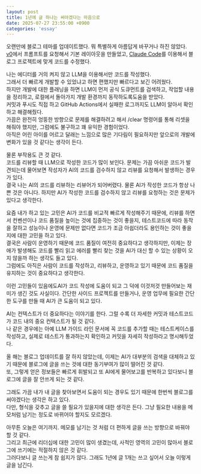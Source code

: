 ```yaml
---
layout: post
title: 1년에 글 하나는 써야겠다는 마음으로
date: 2025-07-27 23:55:00 +0900
categories: 'essay'
---
```


오랜만에 블로그 테마를 업데이트했다. 뭐 특별하게 아름답게 바꾸거나 하진 않았다.<br/>
[v0](https://v0.dev/)에서 프롬프트를 요청해서 기본 레이아웃을 만들었고, [Claude Code](https://claude.ai/)를 이용해서 블로그 프로젝트에 맞게 코드를 수정했다.

나는 에디터를 거의 켜지 않고 LLM을 이용해서만 코드를 작성했다.<br/>
그래서 더 빠르게 개발할 수 있었냐고 하면 편했지만 빠르다고 보긴 어려웠다.<br/>
하지만 개발에 대한 플래닝을 하면 LLM이 먼저 공식 도큐먼트를 검색하고, 작업할 내용을 정리하고, 로컬에서 돌아가지 개발 환경까지 동작하도록도움을 받았다.<br/>
커밋과 푸시도 직접 하고 GitHub Actions에서 실패한 로그까지도 LLM이 알아서 확인하고 해결해줬다.<br/>
가끔은 완전히 엉뚱한 방향으로 문제를 해결하려고 해서 /clear 명령어를 통해 리셋을 해줘야 했지만, 그럼에도 불구하고 꽤 유익한 경험이었다.<br/>
아직은 어린 아이를 어르고 달래는 느낌으로 많은 기다림이 필요하지만 앞으로의 개발에 변화가 있을 것 같다는 생각이 든다.

물론 부작용도 큰 것 같다.<br/>
코드를 리뷰할 때 LLM으로 작성한 코드가 많이 보인다. 문제는 가끔 아쉬운 코드가 발견되는데 물어보면 작성자가 AI의 코드를 검수하지 않고 리뷰를 요청해서 발생하는 경우가 있다.<br/>
결국 나는 AI의 코드를 리뷰하는 리뷰어가 되어버렸다. 물론 AI가 작성한 코드가 항상 나쁜 것은 아니다. 하지만 AI가 작성한 코드를 검수하지 않고 리뷰를 요청하는 것은 문제가 있다고 생각한다.<br/>

요즘 내가 하고 있는 고민은 AI가 코드를 비교적 빠르게 작성해주기 때문에, 리뷰를 하면서 컨벤션이나 코드 품질을 높이는 것에 집중하는 것이 좋을지, 테스트코드에 따라 동작을 잘하고 성능이나 운영에 문제만 없다면 코드가 조금 아쉽더라도 용인하는 것이 좋을지에 대한 고민을 하고 있다.<br/>
결국은 사람이 운영하기 때문에 코드 품질이 여전히 중요하다고 생각하지만, 이제는 장애가 발생해도 코드를 빨리 읽고 에러를 빨리 찾는 것을 AI가 대신 할 수 있는 상황이 오지 않을까 하는 생각도 들고 있다.<br/>
그럼에도 아직은 사람이 코드를 작성하고, 리뷰하고, 운영하고 있기 때문에 코드 품질을 유지하는 것이 중요하다고 생각한다.

이런 고민들이 있음에도AI가 코드 작성에 도움이 되고 그 덕에 이것저것 만들어보는 재미가 생긴 것도 사실이다. 간단한 사이드 프로젝트를 만들거나, 운영 업무에 필요한 간단한 도구를 만들 때 AI가 큰 도움이 되고 있다.<br/>

AI는 컨텍스트가 더 중요하다는 이야기를 한다. 그럴 수록 더 자세한 커밋과 테스트코드가 코드 내의 중요 컨텍스트가 될 것 같다.<br/>
나 같은 경우에는 아예 LLM 가이드 라인 문서에 꼭 코드를 추가할 때는 테스트케이스를 작성하고, 실제로 테스트가 통과하는지 확인하고 커밋을 자세히 작성하라고 명시해두었다.<br/>

올 해는 블로그 업데이트를 잘 하지 않았는데, 이제는 AI가 대부분의 검색을 대체하고 있기 때문에 블로그에 글을 쓰는 것에 대한 동기부여가 많이 떨어진 것 같다.<br/>
또, 그렇게 얻은 정보들은 빠르게 휘발되고 또 AI에게 물어보고를 반복하고 있다보니 블로그에 글을 잘 안쓰게 되는 것 같다.

그래도 가끔 내가 내 글을 찾아보면서 도움이 되는 경우도 있기 때문에 한번씩 블로그를 써야겠다는 생각은 하고 있다.<br/>
다만, 형식을 갖추고 글을 쓸 필요가 있을지에 대한 생각은 든다. 그냥 필요한 내용을 메모처럼 남기는 정도로 바뀌어야 할지도 모르겠다.<br/>

아무튼 오늘은 여기까지. 메모를 남기는 것 처럼 더 편하게 글을 쓰는 방향으로 바꿔야 할 것 같다.<br/>
그리고 최근에 리더십에 대한 고민이 많이 생겼는데, 사적인 영역의 고민이 많아서 블로그에 쓰기에는 적절하지 않은 것 같다.<br/>
그러다보니 글 쓰는게 참 쉽지가 않다. 그래도 1년에 글 1개는 쓰고 싶어서 오늘 이렇게 글을 남긴다.
